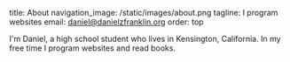 title: About
navigation_image: /static/images/about.png
tagline: I program websites
email: daniel@danielzfranklin.org
order: top

I'm Daniel, a high school student who lives in Kensington, California. In my free time I
program websites and read books.
